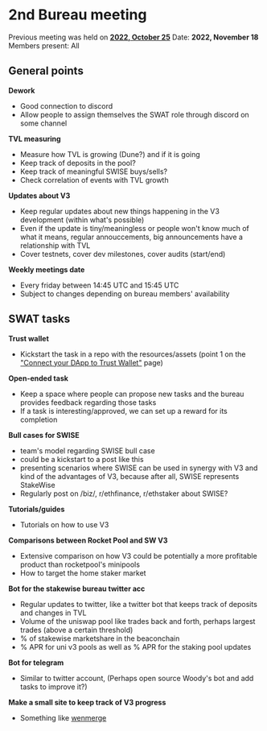 # 2nd Bureau meeting

Previous meeting was held on [**2022, October 25**](https://github.com/stakewise/bureau-notes/blob/main/agenda/Meeting%20%231%2C%202022-10-25.md)
Date: **2022, November 18**
Members present: All

## General points

**Dework**
- Good connection to discord
- Allow people to assign themselves the SWAT role through discord on some channel

**TVL measuring**
- Measure how TVL is growing (Dune?) and if it is going
- Keep track of deposits in the pool?
- Keep track of meaningful SWISE buys/sells?
- Check correlation of events with TVL growth

**Updates about V3**
- Keep regular updates about new things happening in the V3 development (within what's possible)
- Even if the update is tiny/meaningless or people won't know much of what it means, regular annouccements, big announcements have a relationship with TVL
- Cover testnets, cover dev milestones, cover audits (start/end)

**Weekly meetings date**
- Every friday between 14:45 UTC and 15:45 UTC
- Subject to changes depending on bureau members' availability

## SWAT tasks

**Trust wallet**
- Kickstart the task in a repo with the resources/assets (point 1 on the ["Connect your DApp to Trust Wallet"](https://community.trustwallet.com/t/connect-your-dapp-to-trust-wallet/100109) page)

**Open-ended task**
- Keep a space where people can propose new tasks and the bureau provides feedback regarding those tasks
- If a task is interesting/approved, we can set up a reward for its completion

**Bull cases for SWISE**
- team's model regarding SWISE bull case
- could be a kickstart to a post like this
- presenting scenarios where SWISE can be used in synergy with V3 and kind of the advantages of V3, because after all, SWISE represents StakeWise
- Regularly post on /biz/, r/ethfinance, r/ethstaker about SWISE?

**Tutorials/guides**
- Tutorials on how to use V3

**Comparisons between Rocket Pool and SW V3**
- Extensive comparison on how V3 could be potentially a more profitable product than rocketpool's minipools
- How to target the home staker market

**Bot for the stakewise bureau twitter acc**
- Regular updates to twitter, like a twitter bot that keeps track of deposits and changes in TVL
- Volume of the uniswap pool like trades back and forth, perhaps largest trades (above a certain threshold)
- % of stakewise marketshare in the beaconchain
- % APR for uni v3 pools as well as % APR for the staking pool updates

**Bot for telegram**
- Similar to twitter account, (Perhaps open source Woody's bot and add tasks to improve it?)

**Make a small site to keep track of V3 progress**
- Something like [wenmerge](https://wenmerge.com/)
